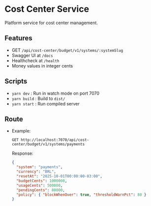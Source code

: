 # Cost Center Service

Platform service for cost center management.

## Features
- GET `/api/cost-center/budget/v1/systems/:systemSlug`
- Swagger UI at `/docs`
- Healthcheck at `/health`
- Money values in integer cents

## Scripts
- `yarn dev`   : Run in watch mode on port 7070
- `yarn build` : Build to `dist/`
- `yarn start` : Run compiled server

## Route
- Example:
  ```
  GET http://localhost:7070/api/cost-center/budget/v1/systems/payments
  ```
  Response:
  ```json
  {
    "system": "payments",
    "currency": "BRL",
    "resetAt": "2025-10-01T00:00:00-03:00",
    "budgetCents": 1000000,
    "usageCents": 500000,
    "pendingCents": 80000,
    "policy": { "blockWhenOver": true, "thresholdWarnPct": 80 }
  }
  ```